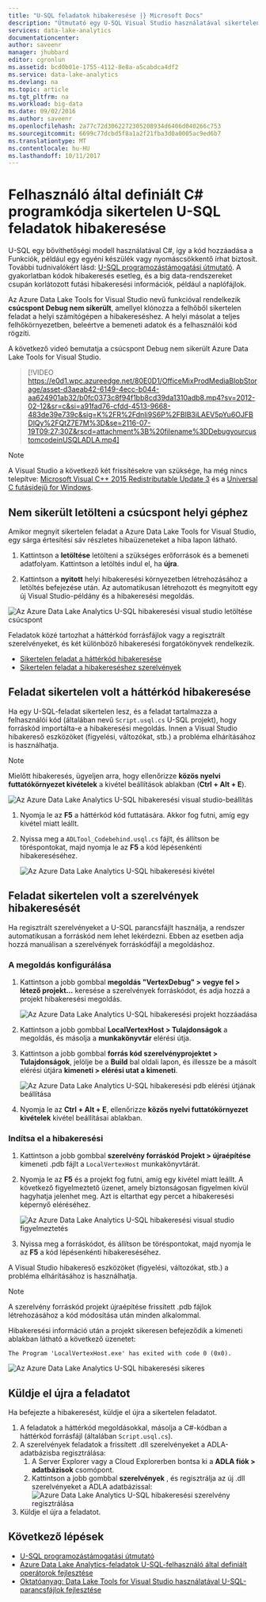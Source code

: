 ```yaml
---
title: "U-SQL feladatok hibakeresése |} Microsoft Docs"
description: "Útmutató egy U-SQL Visual Studio használatával sikertelen csúcspont hibakereséséhez."
services: data-lake-analytics
documentationcenter: 
author: saveenr
manager: jhubbard
editor: cgronlun
ms.assetid: bcd0b01e-1755-4112-8e8a-a5cabdca4df2
ms.service: data-lake-analytics
ms.devlang: na
ms.topic: article
ms.tgt_pltfrm: na
ms.workload: big-data
ms.date: 09/02/2016
ms.author: saveenr
ms.openlocfilehash: 2a77c72d3062272305208934d6406d040266c753
ms.sourcegitcommit: 6699c77dcbd5f8a1a2f21fba3d0a0005ac9ed6b7
ms.translationtype: MT
ms.contentlocale: hu-HU
ms.lasthandoff: 10/11/2017
---
```

# <a name="debug-user-defined-c-code-for-failed-u-sql-jobs"></a>Felhasználó által definiált C# programkódja sikertelen U-SQL feladatok hibakeresése

U-SQL egy bővíthetőségi modell használatával C#, így a kód hozzáadása a Funkciók, például egy egyéni készülék vagy nyomáscsökkentő írhat biztosít. További tudnivalókért lásd: [U-SQL programozástámogatási útmutató](https://docs.microsoft.com/en-us/azure/data-lake-analytics/data-lake-analytics-u-sql-programmability-guide#use-user-defined-functions-udf). A gyakorlatban kódok hibakeresés esetleg, és a big data-rendszereket csupán korlátozott futási hibakeresési információk, például a naplófájlok.

Az Azure Data Lake Tools for Visual Studio nevű funkcióval rendelkezik **csúcspont Debug nem sikerült**, amellyel klónozza a felhőből sikertelen feladat a helyi számítógépen a hibakereséshez. A helyi másolat a teljes felhőkörnyezetben, beleértve a bemeneti adatok és a felhasználói kód rögzíti.

A következő videó bemutatja a csúcspont Debug nem sikerült Azure Data Lake Tools for Visual Studio.

> [!VIDEO https://e0d1.wpc.azureedge.net/80E0D1/OfficeMixProdMediaBlobStorage/asset-d3aeab42-6149-4ecc-b044-aa624901ab32/b0fc0373c8f94f1bb8cd39da1310adb8.mp4?sv=2012-02-12&sr=c&si=a91fad76-cfdd-4513-9668-483de39e739c&sig=K%2FR%2FdnIi9S6P%2FBlB3iLAEV5pYu6OJFBDlQy%2FQtZ7E7M%3D&se=2116-07-19T09:27:30Z&rscd=attachment%3B%20filename%3DDebugyourcustomcodeinUSQLADLA.mp4]
>

> [!NOTE]
> A Visual Studio a következő két frissítésekre van szüksége, ha még nincs telepítve: [Microsoft Visual C++ 2015 Redistributable Update 3](https://www.microsoft.com/en-us/download/details.aspx?id=53840) és a [Universal C futásidejű for Windows](https://www.microsoft.com/download/details.aspx?id=50410).

## <a name="download-failed-vertex-to-local-machine"></a>Nem sikerült letölteni a csúcspont helyi géphez

Amikor megnyit sikertelen feladat a Azure Data Lake Tools for Visual Studio, egy sárga értesítési sáv részletes hibaüzeneteket a hiba lapon látható.

1. Kattintson a **letöltése** letölteni a szükséges erőforrások és a bemeneti adatfolyam. Kattintson a letöltés indul el, ha **újra**.

2. Kattintson a **nyitott** helyi hibakeresési környezetben létrehozásához a letöltés befejezése után. Az automatikusan létrehozott és megnyitott egy új Visual Studio-példány és a hibakeresési megoldás.

![Az Azure Data Lake Analytics U-SQL hibakeresési visual studio letöltése csúcspont](./media/data-lake-analytics-debug-u-sql-jobs/data-lake-analytics-download-vertex.png)

Feladatok közé tartozhat a háttérkód forrásfájlok vagy a regisztrált szerelvényeket, és két különböző hibakeresési forgatókönyvek rendelkezik.

- [Sikertelen feladat a háttérkód hibakeresése](#debug-job-failed-with-code-behind)
- [Sikertelen feladat a hibakereséshez szerelvények](#debug-job-failed-with-assemblies)


## <a name="debug-job-failed-with-code-behind"></a>Feladat sikertelen volt a háttérkód hibakeresése

Ha egy U-SQL-feladat sikertelen lesz, és a feladat tartalmazza a felhasználói kód (általában nevű `Script.usql.cs` U-SQL projekt), hogy forráskód importálta-e a hibakeresési megoldás.  Innen a Visual Studio hibakereső eszközöket (figyelési, változókat, stb.) a probléma elhárításához is használhatja.

> [!NOTE]
> Mielőtt hibakeresés, ügyeljen arra, hogy ellenőrizze **közös nyelvi futtatókörnyezet kivételek** a kivétel beállítások ablakban (**Ctrl + Alt + E**).

![Az Azure Data Lake Analytics U-SQL hibakeresési visual studio-beállítás](./media/data-lake-analytics-debug-u-sql-jobs/data-lake-analytics-clr-exception-setting.png)

1. Nyomja le az **F5** a háttérkód kód futtatására. Akkor fog futni, amíg egy kivétel miatt leállt.

2. Nyissa meg a `ADLTool_Codebehind.usql.cs` fájlt, és állítson be töréspontokat, majd nyomja le az **F5** a kód lépésenkénti hibakereséséhez.

    ![Az Azure Data Lake Analytics U-SQL hibakeresési kivétel](./media/data-lake-analytics-debug-u-sql-jobs/data-lake-analytics-debug-exception.png)

## <a name="debug-job-failed-with-assemblies"></a>Feladat sikertelen volt a szerelvények hibakeresését

Ha regisztrált szerelvényeket a U-SQL parancsfájlt használja, a rendszer automatikusan a forráskód nem lehet lekérdezni. Ebben az esetben adja hozzá manuálisan a szerelvények forráskódfájl a megoldáshoz.

### <a name="configure-the-solution"></a>A megoldás konfigurálása

1. Kattintson a jobb gombbal **megoldás "VertexDebug" > vegye fel > létező projekt...**  keresése a szerelvények forráskódot, és adja hozzá a projekt hibakeresési megoldás.

    ![Az Azure Data Lake Analytics U-SQL hibakeresési projekt hozzáadása](./media/data-lake-analytics-debug-u-sql-jobs/data-lake-analytics-add-project-to-debug-solution.png)

2. Kattintson a jobb gombbal **LocalVertexHost > Tulajdonságok** a megoldás, és másolja a **munkakönyvtár** elérési útja.

3. Kattintson a jobb gombbal **forrás kód szerelvényprojektet > Tulajdonságok**, jelölje be a **Build** bal oldali lapon, és illessze be a másolt elérési útjára **kimeneti > elérési utat a kimeneti**.

    ![Az Azure Data Lake Analytics U-SQL hibakeresési pdb elérési útjának beállítása](./media/data-lake-analytics-debug-u-sql-jobs/data-lake-analytics-set-pdb-path.png)

4. Nyomja le az **Ctrl + Alt + E**, ellenőrizze **közös nyelvi futtatókörnyezet kivételek** kivétel beállításai ablakban.

### <a name="start-debug"></a>Indítsa el a hibakeresési

1. Kattintson a jobb gombbal **szerelvény forráskód Projekt > újraépítése** kimeneti .pdb fájlt a `LocalVertexHost` munkakönyvtárát.

2. Nyomja le az **F5** és a projekt fog futni, amíg egy kivétel miatt leállt. A következő figyelmeztető üzenet, amely biztonságosan figyelmen kívül hagyhatja jelenhet meg. Azt is eltarthat egy percet a hibakeresési képernyő eléréséhez.

    ![Az Azure Data Lake Analytics U-SQL hibakeresési visual studio figyelmeztetés](./media/data-lake-analytics-debug-u-sql-jobs/data-lake-analytics-visual-studio-u-sql-debug-warning.png)

3. Nyissa meg a forráskódot, és állítson be töréspontokat, majd nyomja le az **F5** a kód lépésenkénti hibakereséséhez.

A Visual Studio hibakereső eszközöket (figyelési, változókat, stb.) a probléma elhárításához is használhatja.

> [!NOTE]
> A szerelvény forráskód projekt újraépítése frissített .pdb fájlok létrehozásához a kód módosítása után minden alkalommal.

Hibakeresési információ után a projekt sikeresen befejeződik a kimeneti ablakban látható a következő üzenetet:

```
The Program 'LocalVertexHost.exe' has exited with code 0 (0x0).
```

![Az Azure Data Lake Analytics U-SQL hibakeresési sikeres](./media/data-lake-analytics-debug-u-sql-jobs/data-lake-analytics-debug-succeed.png)

## <a name="resubmit-the-job"></a>Küldje el újra a feladatot

Ha befejezte a hibakeresést, küldje el újra a sikertelen feladatot.

1. A feladatok a háttérkód megoldásokkal, másolja a C#-kódban a háttérkód forrásfájl (általában `Script.usql.cs`).
2. A szerelvények feladatok a frissített .dll szerelvényeket a ADLA-adatbázisba regisztrálása:
    1. A Server Explorer vagy a Cloud Explorerben bontsa ki a **ADLA fiók > adatbázisok** csomópont.
    2. Kattintson a jobb gombbal **szerelvények** , és regisztrálja az új .dll szerelvényeket a ADLA adatbázissal: ![Azure Data Lake Analytics U-SQL hibakeresési szerelvény regisztrálása](./media/data-lake-analytics-debug-u-sql-jobs/data-lake-analytics-register-assembly.png)
3. Küldje el újra a feladatot.

## <a name="next-steps"></a>Következő lépések

- [U-SQL programozástámogatási útmutató](data-lake-analytics-u-sql-programmability-guide.md)
- [Azure Data Lake Analytics-feladatok U-SQL-felhasználó által definiált operátorok fejlesztése](data-lake-analytics-u-sql-develop-user-defined-operators.md)
- [Oktatóanyag: Data Lake Tools for Visual Studio használatával U-SQL-parancsfájlok fejlesztése](data-lake-analytics-data-lake-tools-get-started.md)
